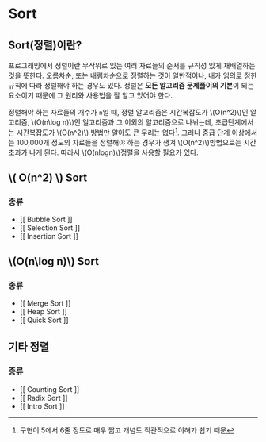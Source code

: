 # Sort

## Sort(정렬)이란?

프로그래밍에서 정렬이란 무작위로 있는 여러 자료들의 순서를 규칙성 있게 재배열하는 것을 뜻한다. 오름차순, 또는 내림차순으로 정렬하는 것이 일반적이나, 내가 임의로 정한 규칙에 따라 정렬해야 하는 경우도 있다. 정렬은 **모든 알고리즘 문제풀이의 기본**이 되는 요소이기 때문에 그 원리와 사용법을 잘 알고 있어야 한다.

정렬해야 하는 자료들의 개수가 `n`일 때, 정렬 알고리즘은 시간복잡도가 \\(O(n^2)\\)인 알고리즘, \\(O(n\log n)\\)인 일고리즘과 그 이외의 알고리즘으로 나뉘는데, 초급단계에서는 시간복잡도가 \\(O(n^2)\\) 방법만 알아도 큰 무리는 없다[^1]. 그러나 중급 단계 이상에서는 100,000개 정도의 자료들을 정렬해야 하는 경우가 생겨 \\(O(n^2)\\)방법으로는 시간초과가 나게 된다. 따라서 \\(O(nlogn)\\)정렬을 사용할 필요가 있다.

## \\( O(n^2) \\) Sort

### 종류

- [[ Bubble Sort ]]
- [[ Selection Sort ]]
- [[ Insertion Sort ]]


## \\(O(n\log n)\\) Sort

### 종류

- [[ Merge Sort ]]
- [[ Heap Sort ]] 
- [[ Quick Sort ]]

## 기타 정렬

### 종류

- [[ Counting Sort ]]
- [[ Radix Sort ]]
- [[ Intro Sort ]]


[^1]: 구현이 5에서 6줄 정도로 매우 짧고 개념도 직관적으로 이해가 쉽기 때문
